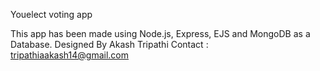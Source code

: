 Youelect voting app 

This app has been made using Node.js, Express, EJS and MongoDB as a Database.
Designed By Akash Tripathi
Contact : tripathiaakash14@gmail.com